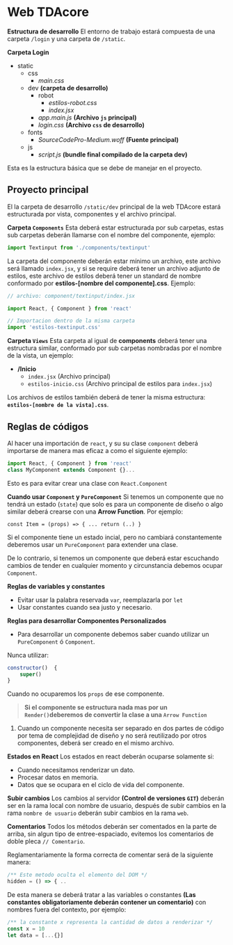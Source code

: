 # Web TDAcore

**Estructura de desarrollo**
El entorno de trabajo estará compuesta de una carpeta `/login` y una carpeta de `/static`.

**Carpeta Login**

 - static
	 - css
		 - *main.css*
	 - dev **(carpeta de desarrollo)**
		 - robot
			 - *estilos-robot.css*
			 - *index.jsx*
		 - *app.main.js* **(Archivo `js` principal)**
		 - *login.css* **(Archivo `css` de desarrollo)**
	 - fonts
		 - *SourceCodePro-Medium.woff* **(Fuente principal)**
	 - js
		 - *script.js* **(bundle final compilado de la carpeta dev)**

Esta es la estructura básica que se debe de manejar en el proyecto.

## Proyecto principal

El la carpeta de desarrollo `/static/dev` principal de la web TDAcore estará estructurada por vista, componentes y el archivo principal.


**Carpeta `Components`**
Esta deberá estar estructurada por sub carpetas, estas sub carpetas deberán llamarse con el nombre del componente, ejemplo:
```jsx
import Textinput from './components/textinput'
```
La carpeta del componente deberán estar mínimo un archivo, este archivo será llamado `index.jsx`, y si se require deberá tener un archivo adjunto de estilos, este archivo de estilos deberá tener un standard de nombre conformado por **estilos-[nombre del componente].css**. Ejemplo:

```jsx
// archivo: component/textinput/index.jsx

import React, { Component } from 'react'

// Importacion dentro de la misma carpeta
import 'estilos-textinput.css' 

```
**Carpeta `Views`**
Esta carpeta al igual de **components**  deberá tener una estructura similar, conformado por sub carpetas nombradas por el nombre de la vista, un ejemplo:

 - **/Inicio**
	 - `index.jsx` (Archivo principal)
	 - `estilos-inicio.css` (Archivo principal de estilos para `index.jsx`)

Los archivos de estilos también deberá de tener la misma estructura: **`estilos-[nombre de la vista].css`**.


## Reglas de códigos

Al hacer una importación de `react`, y su su clase `component` deberá importarse de manera mas eficaz a como el siguiente ejemplo:

```jsx
import React, { Component } from 'react'
class MyComponent extends Component {}...
```

Esto es para evitar crear una clase con `React.Component`

**Cuando usar `Component` y `PureComponent`**
Si tenemos un componente que no tendrá un estado (`state`) que solo es para un componente de diseño o algo similar deberá crearse con una **Arrow Function**. 
Por ejemplo:

    const Item = (props) => { ... return (..) }

Si el componente tiene un estado incial, pero no cambiará constantemente deberemos usar un `PureComponent` para extender una clase.

De lo contrario, si tenemos un componente que deberá estar escuchando cambios de tender en cualquier momento y circunstancia debemos ocupar `Component`.

**Reglas de variables y constantes**
 - Evitar usar la palabra reservada `var`, reemplazarla por `let`
 - Usar constantes cuando sea justo y necesario.

**Reglas para desarrollar Componentes Personalizados**
* Para desarrollar un componente debemos saber cuando utilizar un `PureComponent` ó `Component`.

Nunca utilizar:

```js
constructor()  { 
	super()
}
```
    
Cuando no ocuparemos los `props` de ese componente.

> **Si el componente se estructura nada mas por un `Render()`deberemos de convertir la clase a una `Arrow Function`**

 1. Cuando un componente necesita ser separado en dos partes de código por tema de complejidad de diseño y no será reutilizado por otros componentes, deberá ser creado en el mismo archivo.

**Estados en React**
Los estados en react deberán ocuparse solamente si:
 -  Cuando necesitamos renderizar un dato.
 - Procesar datos en memoria.
 - Datos que se ocupara en el ciclo de vida del componente.

**Subir cambios**
Los cambios al servidor **(Control de versiones `GIT`)** deberán ser en la rama local con nombre de usuario, después de subir cambios en la rama `nombre de usuario` deberán subir cambios en la rama `web`.


**Comentarios**
Todos los métodos deberán ser comentados en la parte de arriba, sin algun tipo de entree-espaciado, evitemos los comentarios de doble pleca `// Comentario`.

Reglamentariamente la forma correcta de comentar será de la siguiente manera:
```js
/** Este metodo oculta el elemento del DOM */
hidden = () => { ..
````

De esta manera se deberá tratar a las variables o constantes **(Las constantes obligatoriamente deberán contener un comentario)** con nombres fuera del contexto, por ejemplo:
```js
/** la constante x representa la cantidad de datos a renderizar */
const x = 10
let data = [...{}]
```